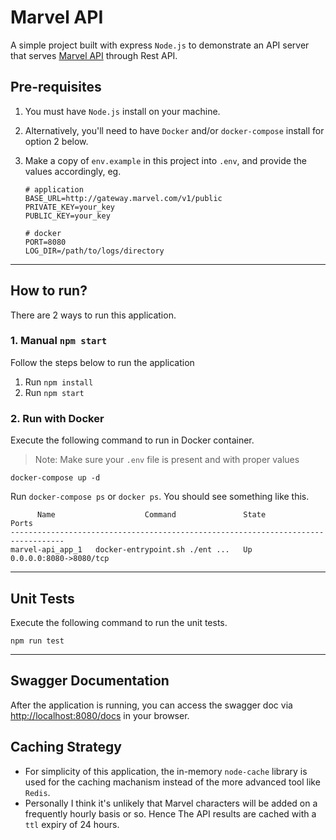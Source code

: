 # Marvel API

A simple project built with express `Node.js` to demonstrate an API server that serves [Marvel API](https://developer.marvel.com) through Rest API.

## Pre-requisites

1. You must have `Node.js` install on your machine.
2. Alternatively, you'll need to have `Docker` and/or `docker-compose` install for option 2 below.
3. Make a copy of `env.example` in this project into `.env`, and provide the values accordingly, eg.

      ```
      # application
      BASE_URL=http://gateway.marvel.com/v1/public
      PRIVATE_KEY=your_key
      PUBLIC_KEY=your_key

      # docker
      PORT=8080
      LOG_DIR=/path/to/logs/directory
      ```

---

## How to run?

There are 2 ways to run this application.

### 1. Manual `npm start`

Follow the steps below to run the application

1. Run `npm install`
2. Run `npm start`

### 2. Run with Docker

Execute the following command to run in Docker container.

> Note: Make sure your `.env` file is present and with proper values

```
docker-compose up -d
```

Run `docker-compose ps` or `docker ps`. You should see something like this.

```
      Name                    Command               State           Ports
----------------------------------------------------------------------------------
marvel-api_app_1   docker-entrypoint.sh ./ent ...   Up      0.0.0.0:8080->8080/tcp
```

---

## Unit Tests

Execute the following command to run the unit tests.

```
npm run test
```

---

## Swagger Documentation

After the application is running, you can access the swagger doc via [http://localhost:8080/docs](http://localhost:8080/docs) in your browser.

## Caching Strategy

- For simplicity of this application, the in-memory `node-cache` library is used for the caching machanism instead of the more advanced tool like `Redis`.
- Personally I think it's unlikely that Marvel characters will be added on a frequently hourly basis or so. Hence The API results are cached with a `ttl` expiry of 24 hours.